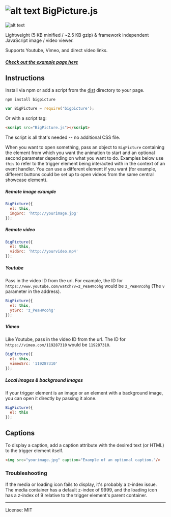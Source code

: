 # ![alt text](https://i.imgur.com/4O1IXsG.png "logo") BigPicture.js

![alt text](http://i.imgur.com/7T6dnN3.gif "logo")

Lightweight (5 KB minified / ~2.5 KB gzip) & framework independent JavaScript image / video viewer.

Supports Youtube, Vimeo, and direct video links.

##### [Check out the example page here](https://henrygd.me/bigpicture)

## Instructions

Install via npm or add a script from the [dist](dist) directory to your page.

```
npm install bigpicture
```

```javascript
var BigPicture = require('bigpicture');
```

Or with a script tag:

```html
<script src="BigPicture.js"></script>
```
The script is all that's needed -- no additional CSS file.

When you want to open something, pass an object to `BigPicture` containing the element from which you want the animation to start and an optional second parameter depending on what you want to do. Examples below use `this` to refer to the trigger element being interacted with in the context of an event handler. You can use a different element if you want (for example, different buttons could be set up to open videos from the same central showcase element).

##### Remote image example

```javascript
BigPicture({
  el: this,
  imgSrc: 'http://yourimage.jpg'
});
```

##### Remote video

```javascript
BigPicture({
  el: this,
  vidSrc: 'http://yourvideo.mp4'
});
```

##### Youtube

Pass in the video ID from the url. For example, the ID for `https://www.youtube.com/watch?v=z_PeaHVcohg` would be `z_PeaHVcohg` (The `v` parameter in the address).

```javascript
BigPicture({
  el: this,
  ytSrc: 'z_PeaHVcohg'
});
```

##### Vimeo

Like Youtube, pass in the video ID from the url. The ID for `https://vimeo.com/119287310` would be `119287310`.

```javascript
BigPicture({
  el: this,
  vimeoSrc: '119287310'
});
```

##### Local images & background images

If your trigger element is an image or an element with a background image, you can open it directly by passing it alone.

```javascript
BigPicture({
  el: this
});
```

## Captions

To display a caption, add a caption attribute with the desired text (or HTML) to the trigger element itself.

```html
<img src="yourimage.jpg" caption="Example of an optional caption."/>
```

### Troubleshooting

If the media or loading icon fails to display, it's probably a z-index issue. The media container has a default z-index of 9999, and the loading icon has a z-index of 9 relative to the trigger element's parent container.

---

License: MIT
